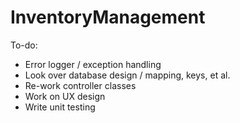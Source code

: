 # InventoryManagement
To-do: 
- Error logger / exception handling 
- Look over database design / mapping, keys, et al. 
- Re-work controller classes
- Work on UX design
- Write unit testing
